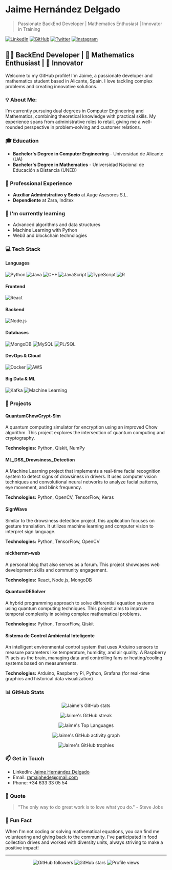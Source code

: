 # Jaime Hernández Delgado
> Passionate BackEnd Developer | Mathematics Enthusiast | Innovator in Training

[![LinkedIn](https://img.shields.io/badge/LinkedIn-blue?style=for-the-badge&logo=linkedin&logoColor=white)](https://www.linkedin.com/in/nickhernd)
[![GitHub](https://img.shields.io/badge/GitHub-black?style=for-the-badge&logo=github&logoColor=white)](https://github.com/nickhernd)
[![Twitter](https://img.shields.io/badge/Twitter-1DA1F2?style=for-the-badge&logo=twitter&logoColor=white)](https://twitter.com/nickhernd)
[![Instagram](https://img.shields.io/badge/Instagram-E4405F?style=for-the-badge&logo=instagram&logoColor=white)](https://www.instagram.com/nickhernd)

## 👨‍💻 BackEnd Developer | 🧮 Mathematics Enthusiast | 🚀 Innovator

Welcome to my GitHub profile! I'm Jaime, a passionate developer and mathematics student based in Alicante, Spain. I love tackling complex problems and creating innovative solutions.

### 💡 About Me:

I'm currently pursuing dual degrees in Computer Engineering and Mathematics, combining theoretical knowledge with practical skills. My experience spans from administrative roles to retail, giving me a well-rounded perspective in problem-solving and customer relations.

### 🎓 Education

- **Bachelor's Degree in Computer Engineering** - Universidad de Alicante (UA)
- **Bachelor's Degree in Mathematics** - Universidad Nacional de Educación a Distancia (UNED)

### 💼 Professional Experience

- **Auxiliar Administrativo y Socio** at Auge Asesores S.L.
- **Dependiente** at Zara, Inditex

### 🌱 I'm currently learning
- Advanced algorithms and data structures
- Machine Learning with Python
- Web3 and blockchain technologies

### 💻 Tech Stack

#### Languages
![Python](https://img.shields.io/badge/Python-3776AB?style=for-the-badge&logo=python&logoColor=white)
![Java](https://img.shields.io/badge/Java-ED8B00?style=for-the-badge&logo=java&logoColor=white)
![C++](https://img.shields.io/badge/C++-00599C?style=for-the-badge&logo=c%2B%2B&logoColor=white)
![JavaScript](https://img.shields.io/badge/JavaScript-F7DF1E?style=for-the-badge&logo=javascript&logoColor=black)
![TypeScript](https://img.shields.io/badge/TypeScript-007ACC?style=for-the-badge&logo=typescript&logoColor=white)
![R](https://img.shields.io/badge/R-276DC3?style=for-the-badge&logo=r&logoColor=white)

#### Frontend
![React](https://img.shields.io/badge/React-20232A?style=for-the-badge&logo=react&logoColor=61DAFB)

#### Backend
![Node.js](https://img.shields.io/badge/Node.js-43853D?style=for-the-badge&logo=node.js&logoColor=white)

#### Databases
![MongoDB](https://img.shields.io/badge/MongoDB-4EA94B?style=for-the-badge&logo=mongodb&logoColor=white)
![MySQL](https://img.shields.io/badge/MySQL-005C84?style=for-the-badge&logo=mysql&logoColor=white)
![PL/SQL](https://img.shields.io/badge/PLSQL-F80000?style=for-the-badge&logo=oracle&logoColor=black)

#### DevOps & Cloud
![Docker](https://img.shields.io/badge/Docker-2CA5E0?style=for-the-badge&logo=docker&logoColor=white)
![AWS](https://img.shields.io/badge/Amazon_AWS-232F3E?style=for-the-badge&logo=amazon-aws&logoColor=white)

#### Big Data & ML
![Kafka](https://img.shields.io/badge/Apache_Kafka-231F20?style=for-the-badge&logo=apache-kafka&logoColor=white)
![Machine Learning](https://img.shields.io/badge/Machine_Learning-FF6F00?style=for-the-badge&logo=TensorFlow&logoColor=white)

### 🚀 Projects

#### QuantumChowCrypt-Sim
A quantum computing simulator for encryption using an improved Chow algorithm. This project explores the intersection of quantum computing and cryptography.

**Technologies:** Python, Qiskit, NumPy

#### ML_DSS_Drowsiness_Detection
A Machine Learning project that implements a real-time facial recognition system to detect signs of drowsiness in drivers. It uses computer vision techniques and convolutional neural networks to analyze facial patterns, eye movement, and blink frequency.

**Technologies:** Python, OpenCV, TensorFlow, Keras

#### SignWave
Similar to the drowsiness detection project, this application focuses on gesture translation. It utilizes machine learning and computer vision to interpret sign language.

**Technologies:** Python, TensorFlow, OpenCV

#### nickhernm-web
A personal blog that also serves as a forum. This project showcases web development skills and community engagement.

**Technologies:** React, Node.js, MongoDB

#### QuantumDESolver
A hybrid programming approach to solve differential equation systems using quantum computing techniques. This project aims to improve temporal complexity in solving complex mathematical problems.

**Technologies:** Python, TensorFlow, Qiskit

#### Sistema de Control Ambiental Inteligente
An intelligent environmental control system that uses Arduino sensors to measure parameters like temperature, humidity, and air quality. A Raspberry Pi acts as the brain, managing data and controlling fans or heating/cooling systems based on measurements.

**Technologies:** Arduino, Raspberry Pi, Python, Grafana (for real-time graphics and historical data visualization)

### 📊 GitHub Stats

<p align="center">
  <img src="https://github-readme-stats.vercel.app/api?username=nickhernd&show_icons=true&theme=radical" alt="Jaime's GitHub stats" />
</p>

<p align="center">
  <img src="https://github-readme-streak-stats.herokuapp.com/?user=nickhernd&theme=radical" alt="Jaime's GitHub streak" />
</p>

<p align="center">
  <img src="https://github-readme-stats.vercel.app/api/top-langs/?username=nickhernd&layout=compact&theme=radical" alt="Jaime's Top Languages" />
</p>

<p align="center">
  <img src="https://activity-graph.herokuapp.com/graph?username=nickhernd&theme=radical" alt="Jaime's GitHub activity graph" />
</p>

<p align="center">
  <img src="https://github-profile-trophy.vercel.app/?username=nickhernd&theme=radical&column=7&margin-w=15&margin-h=15" alt="Jaime's GitHub trophies" />
</p>

### 📫 Get in Touch

- LinkedIn: [Jaime Hernández Delgado](https://www.linkedin.com/in/nickhernd)
- Email: ramajahede@gmail.com
- Phone: +34 633 33 05 54

### 💭 Quote
> "The only way to do great work is to love what you do." - Steve Jobs

### 🌟 Fun Fact

When I'm not coding or solving mathematical equations, you can find me volunteering and giving back to the community. I've participated in food collection drives and worked with diversity units, always striving to make a positive impact!

---

<p align="center">
  <img src="https://img.shields.io/github/followers/nickhernd?style=for-the-badge&logo=github&logoColor=white&labelColor=black&color=blue" alt="GitHub followers" />
  <img src="https://img.shields.io/github/stars/nickhernd?style=for-the-badge&logo=github&logoColor=white&labelColor=black&color=yellow" alt="GitHub stars" />
  <img src="https://komarev.com/ghpvc/?username=nickhernd&style=for-the-badge&logo=eye&logoColor=white&labelColor=black&color=blueviolet" alt="Profile views" />
</p>
